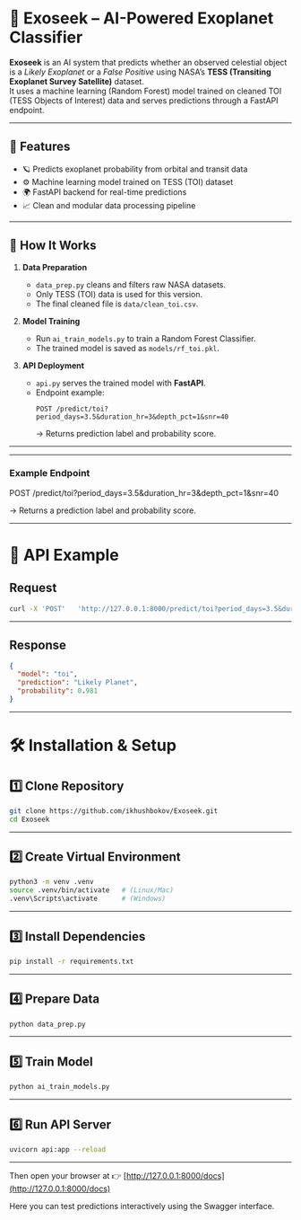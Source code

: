 # 🌌 Exoseek – AI-Powered Exoplanet Classifier

**Exoseek** is an AI system that predicts whether an observed celestial object is a *Likely Exoplanet* or a *False Positive* using NASA’s **TESS (Transiting Exoplanet Survey Satellite)** dataset.  
It uses a machine learning (Random Forest) model trained on cleaned TOI (TESS Objects of Interest) data and serves predictions through a FastAPI endpoint.

---

## 🚀 Features
- 🪐 Predicts exoplanet probability from orbital and transit data  
- ⚙️ Machine learning model trained on TESS (TOI) dataset  
- 🌍 FastAPI backend for real-time predictions  
- 📈 Clean and modular data processing pipeline  

---

## 🧠 How It Works
1. **Data Preparation**  
   - `data_prep.py` cleans and filters raw NASA datasets.  
   - Only TESS (TOI) data is used for this version.  
   - The final cleaned file is `data/clean_toi.csv`.  

2. **Model Training**  
   - Run `ai_train_models.py` to train a Random Forest Classifier.  
   - The trained model is saved as `models/rf_toi.pkl`.

3. **API Deployment**  
   - `api.py` serves the trained model with **FastAPI**.  
   - Endpoint example:
     ```
     POST /predict/toi?period_days=3.5&duration_hr=3&depth_pct=1&snr=40
     ```
     → Returns prediction label and probability score.

---

---

### Example Endpoint

POST /predict/toi?period_days=3.5&duration_hr=3&depth_pct=1&snr=40


→ Returns a prediction label and probability score.

---

# 🧩 API Example

## **Request**
```bash
curl -X 'POST'   'http://127.0.0.1:8000/predict/toi?period_days=3.5&duration_hr=3&depth_pct=1&snr=40'   -H 'accept: application/json'   -d ''
```

---

## **Response**
```json
{
  "model": "toi",
  "prediction": "Likely Planet",
  "probability": 0.981
}
```

---

# 🛠️ Installation & Setup

## **1️⃣ Clone Repository**
```bash
git clone https://github.com/ikhushbokov/Exoseek.git
cd Exoseek
```

---

## **2️⃣ Create Virtual Environment**
```bash
python3 -m venv .venv
source .venv/bin/activate   # (Linux/Mac)
.venv\Scripts\activate      # (Windows)
```

---

## **3️⃣ Install Dependencies**
```bash
pip install -r requirements.txt
```

---

## **4️⃣ Prepare Data**
```bash
python data_prep.py
```

---

## **5️⃣ Train Model**
```bash
python ai_train_models.py
```

---

## **6️⃣ Run API Server**
```bash
uvicorn api:app --reload
```

---

Then open your browser at 👉 [http://127.0.0.1:8000/docs](http://127.0.0.1:8000/docs)

Here you can test predictions interactively using the Swagger interface.
